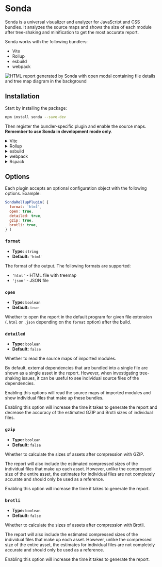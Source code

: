 # Sonda

Sonda is a universal visualizer and analyzer for JavaScript and CSS bundles. It analyzes the source maps and shows the size of each module after tree-shaking and minification to get the most accurate report.

Sonda works with the following bundlers:

* Vite
* Rollup
* esbuild
* webpack

![HTML report generated by Sonda with open modal containing file details and tree map diagram in the background](https://raw.githubusercontent.com/filipsobol/sonda/refs/heads/main/docs/public/details.png)

## Installation

Start by installing the package:

```bash
npm install sonda --save-dev
```

Then register the bundler-specific plugin and enable the source maps. **Remember to use Sonda in development mode only**.

<details>
<summary>Vite</summary>

```javascript
// vite.config.js

import { defineConfig } from 'vite';
import { SondaRollupPlugin } from 'sonda';

export default defineConfig( {
  plugins: [
    SondaRollupPlugin(),
  ],
  build: {
    sourcemap: true
  }
} );
```

</details>

<details>
<summary>Rollup</summary>

```javascript
// rollup.config.js

import { defineConfig } from 'rollup';
import { SondaRollupPlugin } from 'sonda';

export default defineConfig( {
  output: {
    // Other options are skipped for brevity
    sourcemap: true,
  },
  plugins: [
    SondaRollupPlugin(),
  ]
} );
```

Some Rollup plugins may not support source maps by default. Check their documentation to enable them. Examples for `@rollup/plugin-commonjs` and `rollup-plugin-styles` are shown below.

```javascript
commonjs( {
  sourceMap: true,
} ),
styles( {
  mode: 'extract',
  sourceMap: true,
} )
```

</details>

<details>
<summary>esbuild</summary>

```javascript
import { build } from 'esbuild';
import { SondaEsbuildPlugin } from 'sonda';

build( {
  sourcemap: true,
  plugins: [
    SondaEsbuildPlugin()
  ]
} );
```

Unlike for other bundlers, the esbuild plugin relies not only on source maps but also on the metafile. The plugin should automatically enable the metafile option for you, but if you get the error, be sure to enable it manually (`metafile: true`).

</details>

<details>
<summary>webpack</summary>

```javascript
// webpack.config.js

const { SondaWebpackPlugin } = require( 'sonda' );

module.exports = {
  devtool: 'source-map',
  plugins: [
    new SondaWebpackPlugin(),
  ],
};
```

Internally, Sonda changes the default webpack configuration to output absolute paths in the source maps instead of using the `webpack://` protocol (`devtoolModuleFilenameTemplate: '[absolute-resource-path]'`).

</details>

<details>
<summary>Rspack</summary>

```javascript
// rspack.config.js

import { SondaWebpackPlugin } from 'sonda';

export default {
  devtool: 'source-map',
  plugins: [
    new SondaWebpackPlugin(),
  ],
};
```

Internally, Sonda changes the default Rspack configuration to output absolute paths in the source maps instead of using the `webpack://` protocol (`devtoolModuleFilenameTemplate: '[absolute-resource-path]'`).

</details>

## Options

Each plugin accepts an optional configuration object with the following options. Example:

```javascript
SondaRollupPlugin( {
  format: 'html',
  open: true,
  detailed: true,
  gzip: true,
  brotli: true,
} )
```

### `format`

* **Type:** `string`
* **Default:** `'html'`

The format of the output. The following formats are supported:

* `'html'` - HTML file with treemap
* `'json'` - JSON file

### `open`

* **Type:** `boolean`
* **Default:** `true`

Whether to open the report in the default program for given file extension (`.html` or `.json` depending on the `format` option) after the build.

### `detailed`

* **Type:** `boolean`
* **Default:** `false`

Whether to read the source maps of imported modules.

By default, external dependencies that are bundled into a single file are shown as a single asset in the report. However, when investigating tree-shaking issues, it can be useful to see individual source files of the dependencies.

Enabling this options will read the source maps of imported modules and show individual files that make up these bundles.

Enabling this option will increase the time it takes to generate the report and decrease the accuracy of the estimated GZIP and Brotli sizes of individual files.

### `gzip`

* **Type:** `boolean`
* **Default:** `false`

Whether to calculate the sizes of assets after compression with GZIP.

The report will also include the estimated compressed sizes of the individual files that make up each asset. However, unlike the compressed size of the entire asset, the estimates for individual files are not completely accurate and should only be used as a reference.

Enabling this option will increase the time it takes to generate the report.

### `brotli`

* **Type:** `boolean`
* **Default:** `false`

Whether to calculate the sizes of assets after compression with Brotli.

The report will also include the estimated compressed sizes of the individual files that make up each asset. However, unlike the compressed size of the entire asset, the estimates for individual files are not completely accurate and should only be used as a reference.

Enabling this option will increase the time it takes to generate the report.
